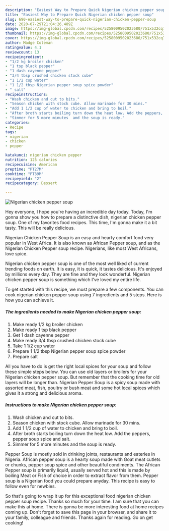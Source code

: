 ```yaml
---
description: "Easiest Way to Prepare Quick Nigerian chicken pepper soup"
title: "Easiest Way to Prepare Quick Nigerian chicken pepper soup"
slug: 690-easiest-way-to-prepare-quick-nigerian-chicken-pepper-soup
date: 2020-07-29T21:04:26.489Z
image: https://img-global.cpcdn.com/recipes/5258009502023680/751x532cq70/nigerian-chicken-pepper-soup-recipe-main-photo.jpg
thumbnail: https://img-global.cpcdn.com/recipes/5258009502023680/751x532cq70/nigerian-chicken-pepper-soup-recipe-main-photo.jpg
cover: https://img-global.cpcdn.com/recipes/5258009502023680/751x532cq70/nigerian-chicken-pepper-soup-recipe-main-photo.jpg
author: Madge Coleman
ratingvalue: 4.1
reviewcount: 13
recipeingredient:
- "1/2 kg broiler chicken"
- "1 tsp black pepper"
- "1 dash cayenne pepper"
- "3/4 tbsp crushed chicken stock cube"
- "1 1/2 cup water"
- "1 1/2 tbsp Nigerian pepper soup spice powder"
- " salt"
recipeinstructions:
- "Wash chicken and cut to bits."
- "Season chicken with stock cube. Allow marinade for 30 mins."
- "Add 1 1/2 cup of water to chicken and bring to boil."
- "After broth starts boiling turn down the heat low. Add the peppers, pepper soup spice and salt."
- "Simmer for 5 more minutes  and the soup is ready."
categories:
- Recipe
tags:
- nigerian
- chicken
- pepper

katakunci: nigerian chicken pepper 
nutrition: 125 calories
recipecuisine: American
preptime: "PT27M"
cooktime: "PT39M"
recipeyield: "2"
recipecategory: Dessert

---
```



![Nigerian chicken pepper soup](https://img-global.cpcdn.com/recipes/5258009502023680/751x532cq70/nigerian-chicken-pepper-soup-recipe-main-photo.jpg)

Hey everyone, I hope you're having an incredible day today. Today, I'm gonna show you how to prepare a distinctive dish, nigerian chicken pepper soup. One of my favorites food recipes. This time, I'm gonna make it a bit tasty. This will be really delicious.

Nigerian Chicken Pepper Soup is an easy and hearty comfort food very popular in West Africa. It is also known as African Pepper soup, and as the Nigerian Chicken Pepper soup recipe. Nigerians, like most West Africans, love spice.

Nigerian chicken pepper soup is one of the most well liked of current trending foods on earth. It is easy, it is quick, it tastes delicious. It's enjoyed by millions every day. They are fine and they look wonderful. Nigerian chicken pepper soup is something which I've loved my entire life.


To get started with this recipe, we must prepare a few components. You can cook nigerian chicken pepper soup using 7 ingredients and 5 steps. Here is how you can achieve it.

<!--inarticleads1-->

##### The ingredients needed to make Nigerian chicken pepper soup:

1. Make ready 1/2 kg broiler chicken
1. Make ready 1 tsp black pepper
1. Get 1 dash cayenne pepper
1. Make ready 3/4 tbsp crushed chicken stock cube
1. Take 1 1/2 cup water
1. Prepare 1 1/2 tbsp Nigerian pepper soup spice powder
1. Prepare  salt


All you have to do is get the right local spices for your soup and follow these simple steps below. You can use old layers or broilers for your Nigerian chicken pepper soup. But remember that the cooking time for old layers will be longer than. Nigerian Pepper Soup is a spicy soup made with assorted meat, fish, poultry or bush meat and some hot local spices which gives it a strong and delicious aroma. 

<!--inarticleads2-->

##### Instructions to make Nigerian chicken pepper soup:

1. Wash chicken and cut to bits.
1. Season chicken with stock cube. Allow marinade for 30 mins.
1. Add 1 1/2 cup of water to chicken and bring to boil.
1. After broth starts boiling turn down the heat low. Add the peppers, pepper soup spice and salt.
1. Simmer for 5 more minutes  and the soup is ready.


Pepper Soup is mostly sold in drinking joints, restaurants and eateries in Nigeria. African pepper soup is a hearty soup made with Goat meat cutlets or chunks, pepper soup spice and other beautiful condiments. The African Pepper soup is primarily liquid, usually served hot and this is made by boiling Meat or Fish of choice in order to extract flavor from them. Pepper soup is a Nigerian food you could prepare anyday. This recipe is easy to follow even for newbies. 

So that's going to wrap it up for this exceptional food nigerian chicken pepper soup recipe. Thanks so much for your time. I am sure that you can make this at home. There is gonna be more interesting food at home recipes coming up. Don't forget to save this page in your browser, and share it to your family, colleague and friends. Thanks again for reading. Go on get cooking!
